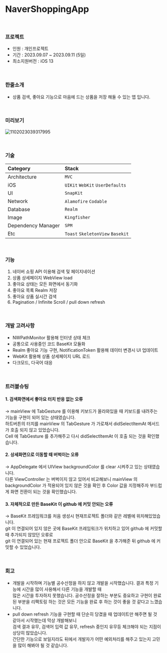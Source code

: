 # NaverShoppingApp
<br>

### 프로젝트
 - 인원 : 개인프로젝트 <br>
 - 기간 : 2023.09.07 ~ 2023.09.11 (5일) <br>
 - 최소지원버전 : iOS 13 <br>
 
<br>

### 한줄소개
 - 상품 검색, 좋아요 기능으로 마음에 드는 상품을 저장 해둘 수 있는 앱 입니다.
   
<br>

### 미리보기
![1102023039317995](https://github.com/J-comet/traveltune/assets/67407666/9925c78e-1faf-4477-8f83-96d23503cfd9)

<br>

### 기술
| Category | Stack |
|:----|:-----|
| Architecture | `MVC` |
| iOS | `UIKit` `WebKit` `UserDefaults` |
|  UI  | `SnapKit` |
|  Network  | `Alamofire` `Codable` |
|  Database  | `Realm` |
|  Image  | `Kingfisher` |
|  Dependency Manager  | `SPM` |
|  Etc  | `Toast` `SkeletonView` `Basekit` |

<br>

### 기능
1. 네이버 쇼핑 API 이용해 검색 및 페이지네이션
2. 상품 상세페이지 WebView load
3. 좋아요 상태는 모든 화면에서 동기화
4. 좋아요 목록 Realm 저장
5. 좋아요 상품 실시간 검색
6. Pagination / Infinite Scroll / pull down refresh

<br>

### 개발 고려사항
- NWPathMonitor 활용해 인터넷 상태 체크
- 공통으로 사용중인 코드 BaseKit 모듈화
- Realm 좋아요 기능 구현, NotificationToken 활용해 데이터 변경시 UI 업데이트
- WebKit 활용해 상품 상세페이지 URL 로드
- 다크모드, 다국어 대응

<br>


### 트러블슈팅

####  1. 검색화면에서 좋아요 터치 반응 없는 오류
 -> mainView 에 TabGesture 를 이용해 키보드가 올라와있을 때 키보드를 내려주는 기능을 구현이 되어 있는 상태였습니다.<br>
  하트버튼의 터치를 mainView 의 TabGesture 가 가로채서 didSelectItemAt 메서드가 호출 되지 않고 있었습니다. <br>
  Cell 에 TabGesture 를 추가해주고 다시 didSelectItemAt 이 호출 되는 것을 확인했습니다.

####  2. 상세화면으로 이동할 때 버벅이는 오류
-> AppDelegate 에서 UIView backgroundColor 를 clear 시켜주고 있는 상태였습니다. <br>
  다른 ViewController 는 버벅이지 않고 있어서 비교해보니 mainView 의 backgroundColor 가 적용되어 있지 않은 것을 확인 후
   Color 값을 지정해주자 부드럽게 화면 전환이 되는 것을 확인했습니다.

####  3. 자체적으로 만든 BaseKit 이 github 에 커밋 안되는 오류
 -> BaseKit 프레임워크를 처음 생성시 현재프로젝트 폴더와 같은 레벨에 위치해있었습니다. <br>
 git 이 연결되어 있지 않은 곳에 BaseKit 프레임워크가 위치하고 있어 github 에 커밋할 때 추가되지 않았던 오류로 <br>
 git 이 연결되어 있는 현재 프로젝트 폴더 안으로 BaseKit 을 추가해준 뒤 github 에 커밋할 수 있었습니다.
   

<br>

### 회고
 - 개발을 시작하며 기능별 공수산정을 하지 않고 개발을 시작했습니다. 결과 특정 기능에 시간을 많이 사용해서 다른 기능을 개발할 때 <br>
   많은 시간을 투자하지 못했습니다. 공수산정을 잘하는 부분도 중요하고 구현이 완료된 부분을 리팩토링 하는 것은 모든 기능을 완료 후 하는 것이 좋을 것 같다고 느꼈습니다.
 - pull down refresh 기능을 구현할 때 단순히 당겼을 때 업데이트만 해주면 될 것 같아서 시작했는데 막상 개발해보니 <br>
   검색 결과 유무, 검색어 입력 값 유무, refresh 중인지 유무등 체크해야 되는 지점이 상당히 많았습니다. <br>
   간단한 기능으로 보일지라도 뒤에서 개발자가 어떤 예외처리를 해주고 있는지 고민을 많이 해봐야 될 것 같습니다.

<br>

